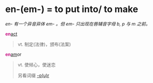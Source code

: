 # en-(em-) = to put into/ to make

*en- 有一个异音异体 em- 。但 em- 只出现在唇辅音字母 b, p 与 m 之前。*

<b style="color: #C71585;">en</b>[act](_act_.md)
> vt. 制定(法律)，颁布(法案)

<b style="color: #C71585;">en</b>[am](_am_.md)or
> vt. 使倾心，使迷恋
>
> 另看词缀 [-o(u)r](-our.md)